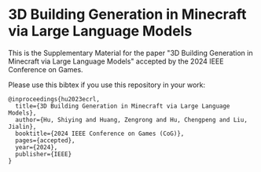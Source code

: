 # 3D Building Generation in Minecraft via Large Language Models

This is the Supplementary Material for the paper "3D Building Generation in Minecraft via Large Language Models" accepted by the 2024 IEEE Conference on Games.

Please use this bibtex if you use this repository in your work:

````
@inproceedings{hu2023ecrl,
  title={3D Building Generation in Minecraft via Large Language Models},
  author={Hu, Shiying and Huang, Zengrong and Hu, Chengpeng and Liu, Jialin},
  booktitle={2024 IEEE Conference on Games (CoG)},
  pages={accepted},
  year={2024},
  publisher={IEEE}
}
````
